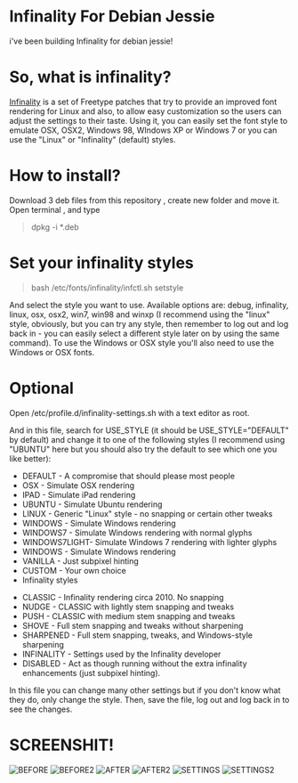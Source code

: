 # Infinality For Debian Jessie

i've been building Infinality for debian jessie! 

# So, what is infinality? 

[Infinality](https://infinality.net) is a set of Freetype patches that try to provide an improved font rendering for Linux and also, to allow easy customization so the users can adjust the settings to their taste. Using it, you can easily set the font style to emulate OSX, OSX2, Windows 98, WIndows XP or Windows 7 or you can use the "Linux" or "Infinality" (default) styles.

# How to install?

Download 3 deb files from this repository , create new folder and move it. Open terminal , and type

> dpkg -i *.deb

# Set your infinality styles

> bash /etc/fonts/infinality/infctl.sh setstyle

And select the style you want to use. Available options are: debug, infinality, linux, osx, osx2, win7, win98 and winxp (I recommend using the "linux" style, obviously, but you can try any style, then remember to log out and log back in - you can easily select a different style later on by using the same command). To use the Windows or OSX style you'll also need to use the Windows or OSX fonts.

# Optional 

Open /etc/profile.d/infinality-settings.sh with a text editor as root.

And in this file, search for USE_STYLE (it should be USE_STYLE="DEFAULT" by default) and change it to one of the following styles (I recommend using "UBUNTU" here but you should also try the default to see which one you like better):

+ DEFAULT - A compromise that should please most people
+ OSX - Simulate OSX rendering
+ IPAD - Simulate iPad rendering
+ UBUNTU - Simulate Ubuntu rendering
+ LINUX - Generic "Linux" style - no snapping or certain other tweaks
+ WINDOWS - Simulate Windows rendering
+ WINDOWS7 - Simulate Windows rendering with normal glyphs
+ WINDOWS7LIGHT- Simulate Windows 7 rendering with lighter glyphs
+ WINDOWS - Simulate Windows rendering
+ VANILLA - Just subpixel hinting
+ CUSTOM - Your own choice
+ Infinality styles
- CLASSIC - Infinality rendering circa 2010. No snapping
- NUDGE - CLASSIC with lightly stem snapping and tweaks
- PUSH - CLASSIC with medium stem snapping and tweaks
- SHOVE - Full stem snapping and tweaks without sharpening
- SHARPENED - Full stem snapping, tweaks, and Windows-style sharpening
- INFINALITY - Settings used by the Infinality developer
- DISABLED - Act as though running without the extra infinality enhancements (just subpixel hinting).

In this file you can change many other settings but if you don't know what they do, only change the style. Then, save the file, log out and log back in to see the changes.

# SCREENSHIT!

![BEFORE](https://github.com/nullrndtx/Infinality-Debian-Jessie/blob/master/BEFORE.png "BEFORE")
![BEFORE2](https://github.com/nullrndtx/Infinality-Debian-Jessie/blob/master/BEFORE-2.png "BEFORE-2")
![AFTER](https://github.com/nullrndtx/Infinality-Debian-Jessie/blob/master/AFTER.png "AFTER")
![AFTER2](https://github.com/nullrndtx/Infinality-Debian-Jessie/blob/master/AFTER-2.png "AFTER-2")
![SETTINGS](https://github.com/nullrndtx/Infinality-Debian-Jessie/blob/master/INFINALITY-XFCE-SETTINGS.png "SETTINGS")
![SETTINGS2](https://github.com/nullrndtx/Infinality-Debian-Jessie/blob/master/INFINALITY-SETTINGS-2.png "SETTINGS-2")